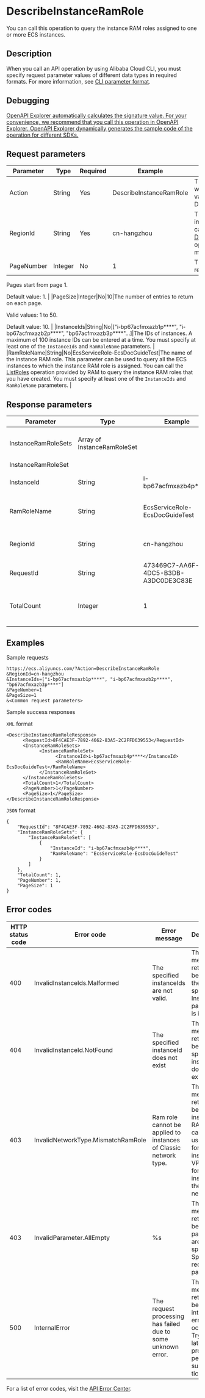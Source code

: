 # DescribeInstanceRamRole

You can call this operation to query the instance RAM roles assigned to one or more ECS instances.

## Description

When you call an API operation by using Alibaba Cloud CLI, you must specify request parameter values of different data types in required formats. For more information, see [CLI parameter format](~~110340~~).

## Debugging

[OpenAPI Explorer automatically calculates the signature value. For your convenience, we recommend that you call this operation in OpenAPI Explorer. OpenAPI Explorer dynamically generates the sample code of the operation for different SDKs.](https://api.aliyun.com/#product=Ecs&api=DescribeInstanceRamRole&type=RPC&version=2014-05-26)

## Request parameters

|Parameter|Type|Required|Example|Description|
|---------|----|--------|-------|-----------|
|Action|String|Yes|DescribeInstanceRamRole|The operation that you want to perform. Set the value to DescribeInstanceRamRole. |
|RegionId|String|Yes|cn-hangzhou|The region ID of the instance RAM role. You can call the [DescribeRegions](~~25609~~) operation to query the most recent region list. |
|PageNumber|Integer|No|1|The number of the page to return.

Pages start from page 1.

Default value: 1. |
|PageSize|Integer|No|10|The number of entries to return on each page.

Valid values: 1 to 50.

Default value: 10. |
|InstanceIds|String|No|\["i-bp67acfmxazb1p\*\*\*\*", "i-bp67acfmxazb2p\*\*\*\*", "bp67acfmxazb3p\*\*\*\*"…\]|The IDs of instances. A maximum of 100 instance IDs can be entered at a time. You must specify at least one of the `InstanceIds` and `RamRoleName` parameters. |
|RamRoleName|String|No|EcsServiceRole-EcsDocGuideTest|The name of the instance RAM role. This parameter can be used to query all the ECS instances to which the instance RAM role is assigned. You can call the [ListRoles](~~28713~~) operation provided by RAM to query the instance RAM roles that you have created. You must specify at least one of the `InstanceIds` and `RamRoleName` parameters. |

## Response parameters

|Parameter|Type|Example|Description|
|---------|----|-------|-----------|
|InstanceRamRoleSets|Array of InstanceRamRoleSet| |Details about the instance RAM roles. |
|InstanceRamRoleSet| | | |
|InstanceId|String|i-bp67acfmxazb4p\*\*\*\*|The ID of the instance. |
|RamRoleName|String|EcsServiceRole-EcsDocGuideTest|The name of the instance RAM role. |
|RegionId|String|cn-hangzhou|The region ID of the instance RAM role. |
|RequestId|String|473469C7-AA6F-4DC5-B3DB-A3DC0DE3C83E|The ID of the request. |
|TotalCount|Integer|1|The total number of returned instance RAM roles. |

## Examples

Sample requests

```
https://ecs.aliyuncs.com/?Action=DescribeInstanceRamRole
&RegionId=cn-hangzhou
&InstanceIds=["i-bp67acfmxazb1p****", "i-bp67acfmxazb2p****", "bp67acfmxazb3p****"]
&PageNumber=1
&PageSize=1
&<Common request parameters>
```

Sample success responses

`XML` format

```
<DescribeInstanceRamRoleResponse>
      <RequestId>8F4CAE3F-7892-4662-83A5-2C2FFD639553</RequestId>
      <InstanceRamRoleSets>
            <InstanceRamRoleSet>
                  <InstanceId>i-bp67acfmxazb4p****</InstanceId>
                  <RamRoleName>EcsServiceRole-EcsDocGuideTest</RamRoleName>
            </InstanceRamRoleSet>
      </InstanceRamRoleSets>
      <TotalCount>1</TotalCount>
      <PageNumber>1</PageNumber>
      <PageSize>1</PageSize>
</DescribeInstanceRamRoleResponse>
```

`JSON` format

```
{
    "RequestId": "8F4CAE3F-7892-4662-83A5-2C2FFD639553",
    "InstanceRamRoleSets": {
        "InstanceRamRoleSet": [
            {
                "InstanceId": "i-bp67acfmxazb4p****",
                "RamRoleName": "EcsServiceRole-EcsDocGuideTest"
            }
        ]
    },
    "TotalCount": 1,
    "PageNumber": 1,
    "PageSize": 1
}
```

## Error codes

|HTTP status code|Error code|Error message|Description|
|----------------|----------|-------------|-----------|
|400|InvalidInstanceIds.Malformed|The specified instanceIds are not valid.|The error message returned because the specified InstanceIds parameter is invalid.|
|404|InvalidInstanceId.NotFound|The specified instanceId does not exist|The error message returned because a specified instance does not exist.|
|403|InvalidNetworkType.MismatchRamRole|Ram role cannot be applied to instances of Classic network type.|The error message returned because an instance RAM role can be used only for instances in VPCs, not for instances in the classic network.|
|403|InvalidParameter.AllEmpty|%s|The error message returned because no parameters are specified. Specify required parameters.|
|500|InternalError|The request processing has failed due to some unknown error.|The error message returned because an internal error has occurred. Try again later. If the problem persists, submit a ticket.|

For a list of error codes, visit the [API Error Center](https://error-center.alibabacloud.com/status/product/Ecs).


